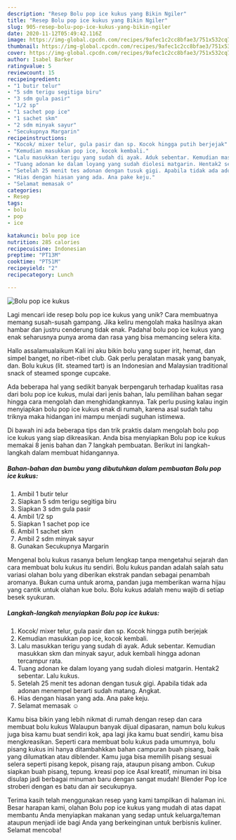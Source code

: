 ```yaml
---
description: "Resep Bolu pop ice kukus yang Bikin Ngiler"
title: "Resep Bolu pop ice kukus yang Bikin Ngiler"
slug: 905-resep-bolu-pop-ice-kukus-yang-bikin-ngiler
date: 2020-11-12T05:49:42.116Z
image: https://img-global.cpcdn.com/recipes/9afec1c2cc8bfae3/751x532cq70/bolu-pop-ice-kukus-foto-resep-utama.jpg
thumbnail: https://img-global.cpcdn.com/recipes/9afec1c2cc8bfae3/751x532cq70/bolu-pop-ice-kukus-foto-resep-utama.jpg
cover: https://img-global.cpcdn.com/recipes/9afec1c2cc8bfae3/751x532cq70/bolu-pop-ice-kukus-foto-resep-utama.jpg
author: Isabel Barker
ratingvalue: 5
reviewcount: 15
recipeingredient:
- "1 butir telur"
- "5 sdm terigu segitiga biru"
- "3 sdm gula pasir"
- "1/2 sp"
- "1 sachet pop ice"
- "1 sachet skm"
- "2 sdm minyak sayur"
- "Secukupnya Margarin"
recipeinstructions:
- "Kocok/ mixer telur, gula pasir dan sp. Kocok hingga putih berjejak"
- "Kemudian masukkan pop ice, kocok kembali."
- "Lalu masukkan terigu yang sudah di ayak. Aduk sebentar. Kemudian masukkan skm dan minyak sayur, aduk kembali hingga adonan tercampur rata."
- "Tuang adonan ke dalam loyang yang sudah diolesi matgarin. Hentak2 sebentar. Lalu kukus."
- "Setelah 25 menit tes adonan dengan tusuk gigi. Apabila tidak ada adonan menempel berarti sudah matang. Angkat."
- "Hias dengan hiasan yang ada. Ana pake keju."
- "Selamat memasak ☺️"
categories:
- Resep
tags:
- bolu
- pop
- ice

katakunci: bolu pop ice 
nutrition: 285 calories
recipecuisine: Indonesian
preptime: "PT13M"
cooktime: "PT51M"
recipeyield: "2"
recipecategory: Lunch

---
```



![Bolu pop ice kukus](https://img-global.cpcdn.com/recipes/9afec1c2cc8bfae3/751x532cq70/bolu-pop-ice-kukus-foto-resep-utama.jpg)

Lagi mencari ide resep bolu pop ice kukus yang unik? Cara membuatnya memang susah-susah gampang. Jika keliru mengolah maka hasilnya akan hambar dan justru cenderung tidak enak. Padahal bolu pop ice kukus yang enak seharusnya punya aroma dan rasa yang bisa memancing selera kita.

Hallo assalamualaikum Kali ini aku bikin bolu yang super irit, hemat, dan simpel banget, no ribet-ribet club. Gak perlu peralatan masak yang banyak, dan. Bolu kukus (lit. steamed tart) is an Indonesian and Malaysian traditional snack of steamed sponge cupcake.

Ada beberapa hal yang sedikit banyak berpengaruh terhadap kualitas rasa dari bolu pop ice kukus, mulai dari jenis bahan, lalu pemilihan bahan segar hingga cara mengolah dan menghidangkannya. Tak perlu pusing kalau ingin menyiapkan bolu pop ice kukus enak di rumah, karena asal sudah tahu triknya maka hidangan ini mampu menjadi suguhan istimewa.


Di bawah ini ada beberapa tips dan trik praktis dalam mengolah bolu pop ice kukus yang siap dikreasikan. Anda bisa menyiapkan Bolu pop ice kukus memakai 8 jenis bahan dan 7 langkah pembuatan. Berikut ini langkah-langkah dalam membuat hidangannya.

<!--inarticleads1-->

##### Bahan-bahan dan bumbu yang dibutuhkan dalam pembuatan Bolu pop ice kukus:

1. Ambil 1 butir telur
1. Siapkan 5 sdm terigu segitiga biru
1. Siapkan 3 sdm gula pasir
1. Ambil 1/2 sp
1. Siapkan 1 sachet pop ice
1. Ambil 1 sachet skm
1. Ambil 2 sdm minyak sayur
1. Gunakan Secukupnya Margarin


Mengenal bolu kukus rasanya belum lengkap tanpa mengetahui sejarah dan cara membuat bolu kukus itu sendiri. Bolu kukus pandan adalah salah satu variasi olahan bolu yang diberikan ekstrak pandan sebagai penambah aromanya. Bukan cuma untuk aroma, pandan juga memberikan warna hijau yang cantik untuk olahan kue bolu. Bolu kukus adalah menu wajib di setiap besek syukuran. 

<!--inarticleads2-->

##### Langkah-langkah menyiapkan Bolu pop ice kukus:

1. Kocok/ mixer telur, gula pasir dan sp. Kocok hingga putih berjejak
1. Kemudian masukkan pop ice, kocok kembali.
1. Lalu masukkan terigu yang sudah di ayak. Aduk sebentar. Kemudian masukkan skm dan minyak sayur, aduk kembali hingga adonan tercampur rata.
1. Tuang adonan ke dalam loyang yang sudah diolesi matgarin. Hentak2 sebentar. Lalu kukus.
1. Setelah 25 menit tes adonan dengan tusuk gigi. Apabila tidak ada adonan menempel berarti sudah matang. Angkat.
1. Hias dengan hiasan yang ada. Ana pake keju.
1. Selamat memasak ☺️


Kamu bisa bikin yang lebih nikmat di rumah dengan resep dan cara membuat bolu kukus Walaupun banyak dijual dipasaran, namun bolu kukus juga bisa kamu buat sendiri kok, apa lagi jika kamu buat sendiri, kamu bisa mengkreasikan. Seperti cara membuat bolu kukus pada umumnya, bolu pisang kukus ini hanya ditambahkkan bahan campuran buah pisang, baik yang dilumatkan atau diblender. Kamu juga bisa memilih pisang sesuai selera seperti pisang kepok, pisang raja, ataupun pisang ambon. Cukup siapkan buah pisang, tepung. kreasi pop ice Asal kreatif, minuman ini bisa disulap jadi berbagai minuman baru dengan sangat mudah! Blender Pop Ice stroberi dengan es batu dan air secukupnya. 

Terima kasih telah menggunakan resep yang kami tampilkan di halaman ini. Besar harapan kami, olahan Bolu pop ice kukus yang mudah di atas dapat membantu Anda menyiapkan makanan yang sedap untuk keluarga/teman ataupun menjadi ide bagi Anda yang berkeinginan untuk berbisnis kuliner. Selamat mencoba!

